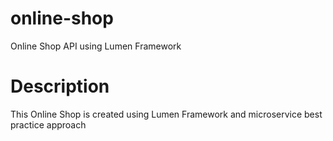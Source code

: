 # online-shop
Online Shop API using Lumen Framework

# Description
This Online Shop is created using Lumen Framework and microservice best practice approach
